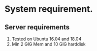# System requirement.

## Server requirements
1. Tested on Ubuntu 16.04 and 18.04
2. Min 2 GIG Mem and 10 GIG harddisk
